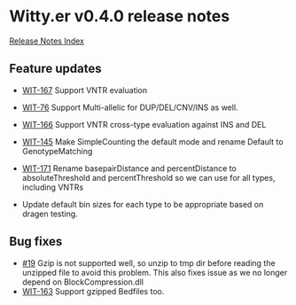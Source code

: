 # Witty.er v0.4.0 release notes
[Release Notes Index](README.md)

## Feature updates
- [WIT-167](https://jira.illumina.com/browse/WIT-167) Support VNTR evaluation
- [WIT-76](https://jira.illumina.com/browse/WIT-76) Support Multi-allelic for DUP/DEL/CNV/INS as well.
- [WIT-166](https://jira.illumina.com/browse/WIT-166) Support VNTR cross-type evaluation against INS and DEL
- [WIT-145](https://jira.illumina.com/browse/WIT-145) Make SimpleCounting the default mode and rename Default to GenotypeMatching
- [WIT-171](https://jira.illumina.com/browse/WIT-171) Rename basepairDistance and percentDistance to absoluteThreshold and percentThreshold so we can use for all types, including VNTRs

- Update default bin sizes for each type to be appropriate based on dragen testing.

## Bug fixes
- [#19](https://github.com/Illumina/witty.er/issues/19) Gzip is not supported well, so unzip to tmp dir before reading the unzipped file to avoid this problem. This also fixes issue as we no longer depend on BlockCompression.dll 
- [WIT-163](https://jira.illumina.com/browse/WIT-163) Support gzipped Bedfiles too.
